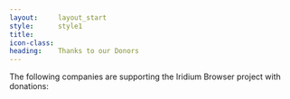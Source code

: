 ```yaml
---
layout:		layout_start
style:		style1
title:		
icon-class: 
heading:	Thanks to our Donors
---
```


The following companies are supporting the Iridium Browser project with donations: